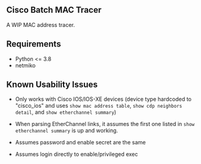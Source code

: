 ## Cisco Batch MAC Tracer

A WIP MAC address tracer.

## Requirements

* Python <= 3.8
* netmiko

## Known Usability Issues

* Only works with Cisco IOS/IOS-XE devices (device type hardcoded to "cisco_ios" and uses `show mac address table`, `show cdp neighbors detail`, and `show etherchannel summary`)

* When parsing EtherChannel links, it assumes the first one listed in `show etherchannel summary` is up and working.

* Assumes password and enable secret are the same

* Assumes login directly to enable/privileged exec
